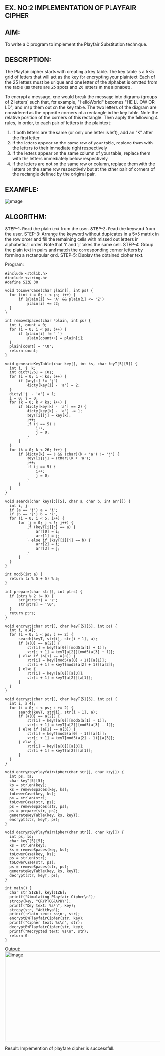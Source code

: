 ## EX. NO:2 IMPLEMENTATION OF PLAYFAIR CIPHER

 

## AIM:
 

 

To write a C program to implement the Playfair Substitution technique.

## DESCRIPTION:

The Playfair cipher starts with creating a key table. The key table is a 5×5 grid of letters that will act as the key for encrypting your plaintext. Each of the 25 letters must be unique and one letter of the alphabet is omitted from the table (as there are 25 spots and 26 letters in the alphabet).

To encrypt a message, one would break the message into digrams (groups of 2 letters) such that, for example, "HelloWorld" becomes "HE LL OW OR LD", and map them out on the key table. The two letters of the diagram are considered as the opposite corners of a rectangle in the key table. Note the relative position of the corners of this rectangle. Then apply the following 4 rules, in order, to each pair of letters in the plaintext:
1.	If both letters are the same (or only one letter is left), add an "X" after the first letter
2.	If the letters appear on the same row of your table, replace them with the letters to their immediate right respectively
3.	If the letters appear on the same column of your table, replace them with the letters immediately below respectively
4.	If the letters are not on the same row or column, replace them with the letters on the same row respectively but at the other pair of corners of the rectangle defined by the original pair.
## EXAMPLE:
![image](https://github.com/Hemamanigandan/EX-NO-2-/assets/149653568/e6858d4f-b122-42ba-acdb-db18ec2e9675)

 

## ALGORITHM:

STEP-1: Read the plain text from the user.
STEP-2: Read the keyword from the user.
STEP-3: Arrange the keyword without duplicates in a 5*5 matrix in the row order and fill the remaining cells with missed out letters in alphabetical order. Note that ‘i’ and ‘j’ takes the same cell.
STEP-4: Group the plain text in pairs and match the corresponding corner letters by forming a rectangular grid.
STEP-5: Display the obtained cipher text.




Program:

`````#include <stdio.h>
#include <stdlib.h>
#include <string.h>
#define SIZE 30

void toLowerCase(char plain[], int ps) {
  for (int i = 0; i < ps; i++) {
      if (plain[i] >= 'A' && plain[i] <= 'Z')
          plain[i] += 32;
  }
}

int removeSpaces(char *plain, int ps) {
  int i, count = 0;
  for (i = 0; i < ps; i++) {
      if (plain[i] != ' ')
          plain[count++] = plain[i];
  }
  plain[count] = '\0';
  return count;
}

void generateKeyTable(char key[], int ks, char keyT[5][5]) {
  int i, j, k;
  int dicty[26] = {0};
  for (i = 0; i < ks; i++) {
      if (key[i] != 'j')
          dicty[key[i] - 'a'] = 2;
  }
  dicty['j' - 'a'] = 1;
  i = 0; j = 0;
  for (k = 0; k < ks; k++) {
      if (dicty[key[k] - 'a'] == 2) {
          dicty[key[k] - 'a'] -= 1;
          keyT[i][j] = key[k];
          j++;
          if (j == 5) {
              i++;
              j = 0;
          }
      }
  }
  for (k = 0; k < 26; k++) {
      if (dicty[k] == 0 && (char)(k + 'a') != 'j') {
          keyT[i][j] = (char)(k + 'a');
          j++;
          if (j == 5) {
              i++;
              j = 0;
          }
      }
  }
}

void search(char keyT[5][5], char a, char b, int arr[]) {
  int i, j;
  if (a == 'j') a = 'i';
  if (b == 'j') b = 'i';
  for (i = 0; i < 5; i++) {
      for (j = 0; j < 5; j++) {
          if (keyT[i][j] == a) {
              arr[0] = i;
              arr[1] = j;
          } else if (keyT[i][j] == b) {
              arr[2] = i;
              arr[3] = j;
          }
      }
  }
}

int mod5(int a) {
  return (a % 5 + 5) % 5;
}

int prepare(char str[], int ptrs) {
  if (ptrs % 2 != 0) {
      str[ptrs++] = 'z';
      str[ptrs] = '\0';
  }
  return ptrs;
}

void encrypt(char str[], char keyT[5][5], int ps) {
  int i, a[4];
  for (i = 0; i < ps; i += 2) {
      search(keyT, str[i], str[i + 1], a);
      if (a[0] == a[2]) {
          str[i] = keyT[a[0]][mod5(a[1] + 1)];
          str[i + 1] = keyT[a[2]][mod5(a[3] + 1)];
      } else if (a[1] == a[3]) {
          str[i] = keyT[mod5(a[0] + 1)][a[1]];
          str[i + 1] = keyT[mod5(a[2] + 1)][a[3]];
      } else {
          str[i] = keyT[a[0]][a[3]];
          str[i + 1] = keyT[a[2]][a[1]];
      }
  }
}

void decrypt(char str[], char keyT[5][5], int ps) {
  int i, a[4];
  for (i = 0; i < ps; i += 2) {
      search(keyT, str[i], str[i + 1], a);
      if (a[0] == a[2]) {
          str[i] = keyT[a[0]][mod5(a[1] - 1)];
          str[i + 1] = keyT[a[2]][mod5(a[3] - 1)];
      } else if (a[1] == a[3]) {
          str[i] = keyT[mod5(a[0] - 1)][a[1]];
          str[i + 1] = keyT[mod5(a[2] - 1)][a[3]];
      } else {
          str[i] = keyT[a[0]][a[3]];
          str[i + 1] = keyT[a[2]][a[1]];
      }
  }
}

void encryptByPlayfairCipher(char str[], char key[]) {
  int ps, ks;
  char keyT[5][5];
  ks = strlen(key);
  ks = removeSpaces(key, ks);
  toLowerCase(key, ks);
  ps = strlen(str);
  toLowerCase(str, ps);
  ps = removeSpaces(str, ps);
  ps = prepare(str, ps);
  generateKeyTable(key, ks, keyT);
  encrypt(str, keyT, ps);
}

void decryptByPlayfairCipher(char str[], char key[]) {
  int ps, ks;
  char keyT[5][5];
  ks = strlen(key);
  ks = removeSpaces(key, ks);
  toLowerCase(key, ks);
  ps = strlen(str);
  toLowerCase(str, ps);
  ps = removeSpaces(str, ps);
  generateKeyTable(key, ks, keyT);
  decrypt(str, keyT, ps);
}

int main() {
  char str[SIZE], key[SIZE];
  printf("Simulating Playfair Cipher\n");
  strcpy(key, "CRYPTOGRAPHY");
  printf("Key text: %s\n", key);
  strcpy(str, "Adithya");
  printf("Plain text: %s\n", str);
  encryptByPlayfairCipher(str, key);
  printf("Cipher text: %s\n", str);
  decryptByPlayfairCipher(str, key);
  printf("Decrypted text: %s\n", str);
  return 0;
}
`````



Output:
<img width="623" height="292" alt="image" src="https://github.com/user-attachments/assets/ee1f17a1-7416-4db1-8f93-c1da6ac5ca03" />

Result:
Implemention of playfare cipher is successfull.
